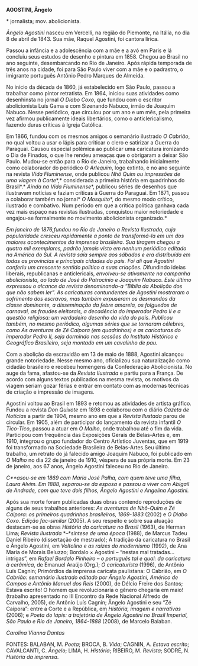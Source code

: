 **AGOSTINI, Ângelo**

\* jornalista; mov. abolicionista.

*Ângelo Agostini* nasceu em Vercelli, na região do Piemonte, na Itália,
no dia 8 de abril de 1843. Sua mãe, Raquel Agostini, foi cantora lírica.

Passou a infância e a adolescência com a mãe e a avó em Paris e lá
concluiu seus estudos de desenho e pintura em 1858. Chegou ao Brasil no
ano seguinte, desembarcando no Rio de Janeiro. Após rápida temporada de
três anos na cidade, foi para São Paulo viver com a mãe e o padrastro, o
imigrante português Antônio Pedro Marques de Almeida.

No início da década de 1860, já estabelecido em São Paulo, passou a
trabalhar como pintor retratista. Em 1864, iniciou suas atividades como
desenhinsta no jornal *O Diabo Coxo*, que fundou com o escritor
abolicionista Luís Gama e com Sizenando Nabuco, irmão de Joaquim Nabuco.
Nesse periódico, que circulou por um ano e um mês, pela primeira vez
afirmou publicamente ideais libertários, como o anticlericalismo,
fazendo duras críticas à Igreja Católica.

Em 1866, fundou com os mesmos amigos o semanário ilustrado *O Cabrião*,
no qual voltou a usar o lápis para criticar o clero e satirizar a Guerra
do Paraguai. Causou especial polêmica ao publicar uma caricatura
ironizando o Dia de Finados, o que lhe rendeu ameaças que o obrigaram a
deixar São Paulo. Mudou-se então para o Rio de Janeiro, trabalhando
inicialmente como colaborador do periódico *O Arlequim*, logo extinto, e
no ano seguinte na revista *Vida Fluminense*, onde publicou *Nhô Quim ou
impressões de uma viagem à Corte**,* considerada a primeira história em
quadrinhos do Brasil*.* *Ainda na* *Vida Fluminense**, publicou séries
de desenhos que ilustravam notícias e faziam críticas à Guerra do
Paraguai. Em 1871, passou a colaborar também no jornal* *O Mosquito**,
do mesmo modo crítico, ilustrado e combativo. Num período em que a
crítica política ganhava cada vez mais espaço nas revistas ilustradas,
conquistou maior notoriedade e engajou-se formalmente no movimento
abolicionista organizado.*

*Em janeiro de 1876,**fundou no Rio de Janeiro a* *Revista Ilustrada**,
cuja popularidade cresceu rapidamente a ponto de transformá-la em um dos
maiores acontecimentos da imprensa brasileira. Sua tiragem chegou a
quatro mil exemplares, padrão jamais visto em nenhum periódico editado
na América do Sul. A revista saía sempre aos sábados e era distribuída
em todas as províncias e principais cidades do país. Foi ali que
Agostini conferiu um crescente sentido político a suas criações.
D*ifundindo ideias liberais, republicanas e anticlericais, *envolveu-se
ativamente na campanha abolicionista, ao lado de José do Patrocínio e
Joaquim Nabuco. Este último expressou o alcance da revista
denominando-a* *“Bíblia da Abolição dos que não sabem ler”.* *As
caricaturas contundentes de Agostini mostraram o sofrimento dos
escravos, mas também expuseram os desmandos da classe dominante, a
disseminação da febre amarela, os folguedos de carnaval, as fraudes
eleitorais, a decadência do imperador Pedro II e a questão religiosa: um
verdadeiro desenho da vida do país. Publicou também, no mesmo periódico,
algumas séries que se tornaram célebres, como As aventuras de Zé
Caipora* *(em quadrinhos) e as caricaturas do imperador Pedro II, seja
dormindo nas sessões do Instituto Histórico e Geográfico Brasileiro,
seja montado em um cavalinho de pau.*

Com a abolição da escravidão em 13 de maio de 1888, Agostini alcançou
grande notoriedade. Nesse mesmo ano, oficializou sua naturalização como
cidadão brasileiro e recebeu homengens da Confederação Abolicionista. No
auge da fama, afastou-se da *Revista Ilustrada* e partiu para a França.
De acordo com alguns textos publicados na mesma revista, os motivos da
viagem seriam gozar férias e entrar em contato com as modernas técnicas
de criação e impressão de imagens.

Agostini voltou ao Brasil em 1893 e retomou as atividades de artista
gráfico. Fundou a revista *Don Quixote* em 1898 e colaborou com o diário
*Gazeta de Notícias* a partir de 1904, mesmo ano em que a *Revista
Ilustada* parou de circular. Em 1905, além de participar do lançamento
da revista infantil *O Tico-Tico*, passou a atuar em *O Malho*, onde
trabalhou até o fim da vida. Participou com frequência das Exposições
Gerais de Belas-Artes e, em 1910, integrou o grupo fundador do Centro
Artístico Juventas, que em 1919 foi transformado na Sociedade Brasileira
de Belas-Artes.Seu último trabalho, um retrato do já falecido amigo
Joaquim Nabuco, foi publicado em *O Malho* no dia 22 de janeiro de 1910,
véspera de sua própria morte. Em 23 de janeiro, aos 67 anos, Ângelo
Agostini faleceu no Rio de Janeiro.

*C**asou-se em 1869 com Maria José Palha, com quem teve uma filha, Laura
Alvim. Em 1888, separou-se da esposa e passou a viver com Abigail de
Andrade, com que teve dois filhos, Ângelo Agostini e Angelina Agostini.*

Após sua morte foram publicadas duas obras contendo reproduções de
alguns de seus trabalhos anteriores: *As aventuras de Nhô-Quim e Zé
Caipora: os primeiros quadrinhos brasileiros, 1869-1883* (2002) e *O
Diabo Coxo. Edição fac-similar* (2005). A seu respeito e sobre sua
atuação destacam-se as obras *História da caricatura no Brasil* (1963),
de Herman Lima; *Revista Ilustrada* *–**síntese de uma época* (1988), de
Marcus Tadeu Daniel Ribeiro (dissertação de mestrado); A tradição da
caricatura no Brasil e Ângelo Agostini, em *Voltolino e as raízes do
modernismo* (1992), de Ana Maria de Morais Beluzzo; Bordalo × Agostini –
“nestas mal tratadas… intrigas”, em *Rafael Bordalo Pinheiro – o
português tal e qual: da caricatura à cerâmica*, de Emanuel Araújo
(Org.); *O caricaturista* (1996), de Antônio Luís Cagnin; Primórdios da
imprensa caricata paulistana: O Cabrião, em *O Cabrião: semanário
ilustrado editado por Ângelo Agostini, Américo de Campos e Antônio
Manuel dos Reis* (2000), de Délcio Freire dos Santos; Estava escrito! O
homem que revolucionaria o gênero chegaria em maio! (trabalho
apresentado no III Encontro da Rede Nacional Alfredo de Carvalho, 2005),
de Antônio Luís Cagnin; Ângelo Agostini e seu “Zé Caipora”: entre a
Corte e a República, em *História, imagem e narrativas* (2006); e *Poeta
do lápis: a trajetória de Ângelo Agostini no Brasil Imperial, São Paulo
e Rio de Janeiro, 1864-1888* (2008), de Marcelo Balaban.

*Carolina Vianna Dantas*

FONTES: BALABAN, M. *Poeta*; BROCA, B. *Vida*; CAGNIN, A. *Estava
escrito*; CAVALCANTI, C. *Ângelo*; LIMA, H. *História*; RIBEIRO, M.
*Revista*; SODRÉ, N. *História da imprensa*.
